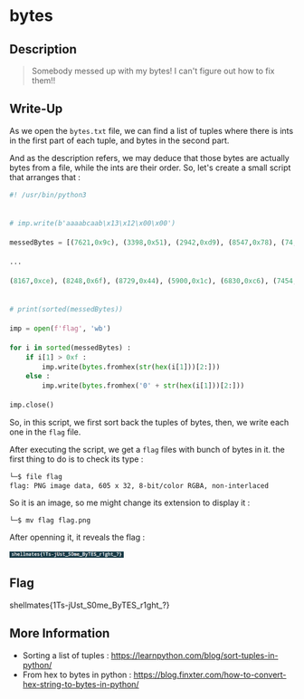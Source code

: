 # bytes

## Description

> Somebody messed up with my bytes! I can't figure out how to fix them!!

## Write-Up

As we open the `bytes.txt` file, we can find a list of tuples where there is ints in the first part of each tuple, and bytes in the second part.

And as the description refers, we may deduce that those bytes are actually bytes from a file, while the ints are their order. So, let's create a small script that arranges that :

```py
#! /usr/bin/python3


# imp.write(b'aaaabcaab\x13\x12\x00\x00')

messedBytes = [(7621,0x9c), (3398,0x51), (2942,0xd9), (8547,0x78), (74,0x72), (3044,0x5), (1374,0x52), (6617,0xea), (7232,0xd5), (5103,0x9a), (6368,0x18), (7465,0x83), (3051,0xd3), (6322,0x93), (7950,0xaf), (8663,0xb0), (4326,0x3e), (1811,0x7c), (6384,0x87), (1207,0xce), (2000,0x6), (4299,0xfd), (6046,0x68), (1264,0x94), 

...

(8167,0xce), (8248,0x6f), (8729,0x44), (5900,0x1c), (6830,0xc6), (7454,0x5e), (1706,0x7b), (1674,0xa), (5893,0x8d), (3799,0xb7), (8657,0xd8), (2921,0x81), (4230,0xe8), (5333,0x94), (7019,0x7b), (780,0x41), (406,0xca), (7236,0x3b), (7638,0x57), (179,0x22), (7058,0xdf), (6611,0xa9), (6141,0x79), (1940,0x66), (5674,0x91), (3872,0xea), (6793,0x39), (8098,0xb0), (1775,0xdd), (7802,0xd0), (8500,0xb6), (4169,0x5c), (8333,0xe9), (36,0x4), (1354,0xc9), (6070,0x57)]


# print(sorted(messedBytes))

imp = open(f'flag', 'wb')

for i in sorted(messedBytes) :
    if i[1] > 0xf :
        imp.write(bytes.fromhex(str(hex(i[1]))[2:]))
    else :
        imp.write(bytes.fromhex('0' + str(hex(i[1]))[2:]))

imp.close()
```

So, in this script, we first sort back the tuples of bytes, then, we write each one in the `flag` file.

After executing the script, we get a `flag` files with bunch of bytes in it. the first thing to do is to check its type :

```
└─$ file flag
flag: PNG image data, 605 x 32, 8-bit/color RGBA, non-interlaced
```

So it is an image, so me might change its extension to display it :

```
└─$ mv flag flag.png
```

After openning it, it reveals the flag :

<img src="./flag.png"
     alt="Markdown Monster icon"
     style="
     width: 40%;
     diplay: box;"
/>

## Flag

shellmates{1Ts-jUst_S0me_ByTES_r1ght_?}

## More Information

 - Sorting a list of tuples : https://learnpython.com/blog/sort-tuples-in-python/
 - From hex to bytes in python : https://blog.finxter.com/how-to-convert-hex-string-to-bytes-in-python/